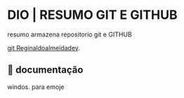 
# DIO | RESUMO GIT E GITHUB

resumo armazena repositorio git e GITHUB

[git Reginaldoalmeidadev](https://github.com/Reginaldoalmeidadev).

## 📕 documentação

windos. para emoje
